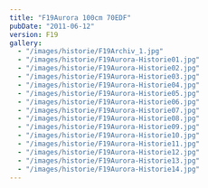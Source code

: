 ```yaml
---
title: "F19Aurora 100cm 70EDF"
pubDate: "2011-06-12"
version: F19
gallery:
  - "/images/historie/F19Archiv_1.jpg"
  - "/images/historie/F19Aurora-Historie01.jpg"
  - "/images/historie/F19Aurora-Historie02.jpg"
  - "/images/historie/F19Aurora-Historie03.jpg"
  - "/images/historie/F19Aurora-Historie04.jpg"
  - "/images/historie/F19Aurora-Historie05.jpg"
  - "/images/historie/F19Aurora-Historie06.jpg"
  - "/images/historie/F19Aurora-Historie07.jpg"
  - "/images/historie/F19Aurora-Historie08.jpg"
  - "/images/historie/F19Aurora-Historie09.jpg"
  - "/images/historie/F19Aurora-Historie10.jpg"
  - "/images/historie/F19Aurora-Historie11.jpg"
  - "/images/historie/F19Aurora-Historie12.jpg"
  - "/images/historie/F19Aurora-Historie13.jpg"
  - "/images/historie/F19Aurora-Historie14.jpg"
---
```

